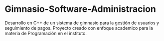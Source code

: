 # Gimnasio-Software-Administracion
Desarrollo en C++ de un sistema de gimnasio para la gestión de usuarios y seguimiento de pagos. Proyecto creado con enfoque academico para la materia de Programación en el instituto.
